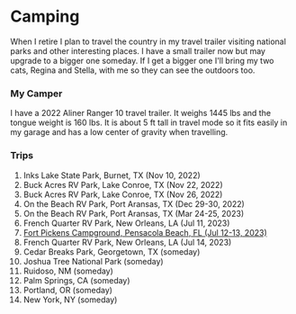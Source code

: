 # Camping

When I retire I plan to travel the country in my travel trailer visiting national parks and other interesting places. I have a small trailer now but may upgrade to a bigger one someday. If I get a bigger one I'll bring my two cats, Regina and Stella, with me so they can see the outdoors too.


### My Camper

I have a 2022 Aliner Ranger 10 travel trailer.  It weighs 1445 lbs and the tongue weight is 160 lbs. It is about 5 ft tall in travel mode so it fits easily in my garage and has a low center of gravity when travelling.


### Trips

1. Inks Lake State Park, Burnet, TX (Nov 10, 2022)
2. Buck Acres RV Park, Lake Conroe, TX (Nov 22, 2022)
3. Buck Acres RV Park, Lake Conroe, TX (Nov 26, 2022)
4. On the Beach RV Park, Port Aransas, TX (Dec 29-30, 2022)
5. On the Beach RV Park, Port Aransas, TX (Mar 24-25, 2023)
6. French Quarter RV Park, New Orleans, LA (Jul 11, 2023)
7. [Fort Pickens Campground, Pensacola Beach, FL (Jul 12-13, 2023)](https://patrickaregan.github.io/tech-index/camping/fortpickens)
8. French Quarter RV Park, New Orleans, LA (Jul 14, 2023)
9. Cedar Breaks Park, Georgetown, TX (someday)
10. Joshua Tree National Park (someday)
11. Ruidoso, NM (someday)
12. Palm Springs, CA (someday)
13. Portland, OR (someday)
14. New York, NY (someday)